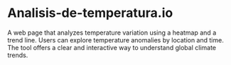 # Analisis-de-temperatura.io
A web page that analyzes temperature variation using a heatmap and a trend line. Users can explore temperature anomalies by location and time. The tool offers a clear and interactive way to understand global climate trends.
